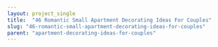```yaml
---
layout: project_single
title:  "46 Romantic Small Apartment Decorating Ideas For Couples"
slug: "46-romantic-small-apartment-decorating-ideas-for-couples"
parent: "apartment-decorating-ideas-for-couples"
---
```

 